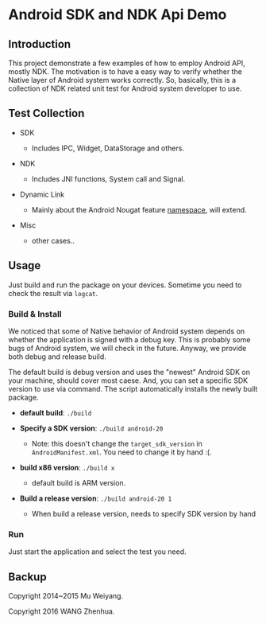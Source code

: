 # Android SDK and NDK Api Demo

## Introduction

This project demonstrate a few examples of how to employ Android API, mostly NDK.
The motivation is to have a easy way to verify whether the Native layer of Android system works correctly.
So, basically, this is a collection of NDK related unit test for Android system developer to use.


## Test Collection

* SDK
    * Includes IPC, Widget, DataStorage and others.

* NDK
    * Includes JNI functions, System call and Signal.

* Dynamic Link
    * Mainly about the Android Nougat feature [namespace], will extend.

* Misc
    * other cases..


## Usage

Just build and run the package on your devices. Sometime you need to check the result via `logcat`.


### Build & Install

We noticed that some of Native behavior of Android system depends on whether the application is signed with a debug key.
This is probably some bugs of Android system, we will check in the future. Anyway, we provide both debug and release build.

The default build is debug version and uses the "newest" Android SDK on your machine, should cover most caese. And, you can set a specific SDK version to use via command.
The script automatically installs the newly built package.

* **default build**: `./build`

* **Specify a SDK version**: `./build android-20`
    * Note: this doesn't change the `target_sdk_version` in `AndroidManifest.xml`. You need to change it by hand :(.

* **build x86 version**: `./build x`
    * default build is ARM version.

* **Build a release version**: `./build android-20 1`
    * When build a release version, needs to specify SDK version by hand


### Run

Just start the application and select the test you need.


## Backup

Copyright 2014~2015 Mu Weiyang.

Copyright 2016 WANG Zhenhua.


[namespace]: https://android-developers.blogspot.com/2016/06/android-changes-for-ndk-developers.html
[Mu Weiyang]: https://github.com/young-mu
[WANG Zhenhua]: http://jackwish.net
